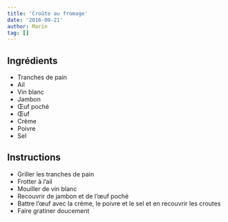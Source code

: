 ```yaml
---
title: 'Croûte au fromage'
date: '2016-09-21'
author: Marin
tag: []
---
```

## Ingrédients
- Tranches de pain
- Ail
- Vin blanc
- Jambon
- Œuf poché
- Œuf
- Crème
- Poivre
- Sel

## Instructions
- Griller les tranches de pain
- Frotter à l’ail
- Mouiller de vin blanc
- Recouvrir de jambon et de l’œuf poché
- Battre l’œuf avec la crème, le poivre et le sel et en recouvrir les croutes
- Faire gratiner doucement


